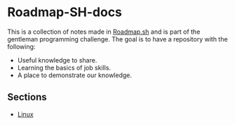 # Roadmap-SH-docs

This is a collection of notes made in [Roadmap.sh](https://roadmap.sh/) and is part of the gentleman programming challenge. The goal is to have a repository with the following:

- Useful knowledge to share.
- Learning the basics of job skills.
- A place to demonstrate our knowledge.

## Sections
- [Linux](./Linux/Notes.md)